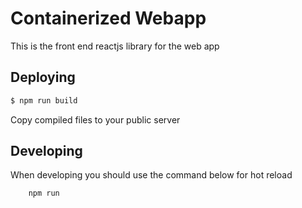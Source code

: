 # Containerized Webapp

This is the front end reactjs library for the web app

## Deploying
```bash
$ npm run build
```
Copy compiled files to your public server

## Developing
When developing you should use the command below for hot reload
```bash
    npm run
```